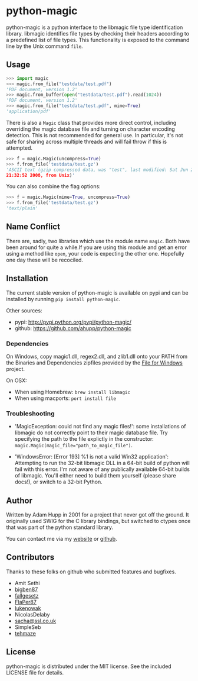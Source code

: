 # python-magic

python-magic is a python interface to the libmagic file type
identification library.  libmagic identifies file types by checking
their headers according to a predefined list of file types. This
functionality is exposed to the command line by the Unix command
`file`.

## Usage

```python
>>> import magic
>>> magic.from_file("testdata/test.pdf")
'PDF document, version 1.2'
>>> magic.from_buffer(open("testdata/test.pdf").read(1024))
'PDF document, version 1.2'
>>> magic.from_file("testdata/test.pdf", mime=True)
'application/pdf'
```

There is also a `Magic` class that provides more direct control,
including overriding the magic database file and turning on character
encoding detection.  This is not recommended for general use.  In
particular, it's not safe for sharing across multiple threads and
will fail throw if this is attempted.

```python
>>> f = magic.Magic(uncompress=True)
>>> f.from_file('testdata/test.gz')
'ASCII text (gzip compressed data, was "test", last modified: Sat Jun 28
21:32:52 2008, from Unix)'
```

You can also combine the flag options:

```python
>>> f = magic.Magic(mime=True, uncompress=True)
>>> f.from_file('testdata/test.gz')
'text/plain'
```

## Name Conflict

There are, sadly, two libraries which use the module name `magic`.  Both have been around for quite a while.If you are using this module and get an error using a method like `open`, your code is expecting the other one.  Hopefully one day these will be recociled.

## Installation

The current stable version of python-magic is available on pypi and
can be installed by running `pip install python-magic`.

Other sources:

- pypi: http://pypi.python.org/pypi/python-magic/
- github: https://github.com/ahupp/python-magic

### Dependencies

On Windows, copy magic1.dll, regex2.dll, and zlib1.dll onto your PATH from the Binaries and Dependencies zipfiles provided by the [File for Windows](http://gnuwin32.sourceforge.net/packages/file.htm) project.

On OSX:

- When using Homebrew: `brew install libmagic`
- When using macports: `port install file`

### Troubleshooting

- 'MagicException: could not find any magic files!': some
  installations of libmagic do not correctly point to their magic
  database file.  Try specifying the path to the file explictly in the
  constructor: `magic.Magic(magic_file="path_to_magic_file")`.

- 'WindowsError: [Error 193] %1 is not a valid Win32 application':
  Attempting to run the 32-bit libmagic DLL in a 64-bit build of
  python will fail with this error.  I'm not aware of any publically
  available 64-bit builds of libmagic.  You'll either need to build
  them yourself (please share docs!), or switch to a 32-bit Python.

## Author

Written by Adam Hupp in 2001 for a project that never got off the
ground.  It originally used SWIG for the C library bindings, but
switched to ctypes once that was part of the python standard library.

You can contact me via my [website](http://hupp.org/adam) or
[github](http://github.com/ahupp).

## Contributors

Thanks to these folks on github who submitted features and bugfixes.

-   Amit Sethi
-   [bigben87](https://github.com/bigben87)
-   [fallgesetz](https://github.com/fallgesetz)
-   [FlaPer87](https://github.com/FlaPer87)
-   [lukenowak](https://github.com/lukenowak)
-   NicolasDelaby
-   sacha@ssl.co.uk
-   SimpleSeb
-   [tehmaze](https://github.com/tehmaze)

## License

python-magic is distributed under the MIT license.  See the included
LICENSE file for details.

